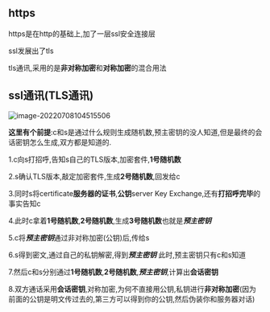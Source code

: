 ## https

https是在http的基础上,加了一层ssl安全连接层

ssl发展出了tls



tls通讯,采用的是**非对称加密**和**对称加密**的混合用法

## ssl通讯(TLS通讯)

![image-20220708104515506](https和ssl&tls.assets/image-20220708104515506.png)

**这里有个前提**:c和s是通过什么规则生成随机数,预主密钥的没人知道,但是最终的会话密钥怎么生成,双方都是知道的.

1.c向s打招呼,告知s自己的TLS版本,加密套件,**1号随机数**

2.s确认TLS版本,敲定加密套件,生成**2号随机数**,回发给c

3.同时s将certificate**服务器的证书**,**公钥**server Key Exchange,还有**打招呼完毕**的事实告知c

4.此时c拿着**1号随机数**,**2号随机数**,生成**3号随机数**也就是***预主密钥***

5.c将***预主密钥***通过非对称加密(公钥)后,传给s

6.s得到密文,通过自己的私钥解密,得到***预主密钥***   此时,预主密钥只有c和s知道

7.然后c和s分别通过**1号随机数**,**2号随机数**,***预主密钥***,计算出**会话密钥**

8.双方通话采用**会话密钥**,对称加密,为何不直接用公钥,私钥进行**非对称加密**(因为前面的公钥是明文传过去的,第三方可以得到你的公钥,然后伪装你和服务器对话)